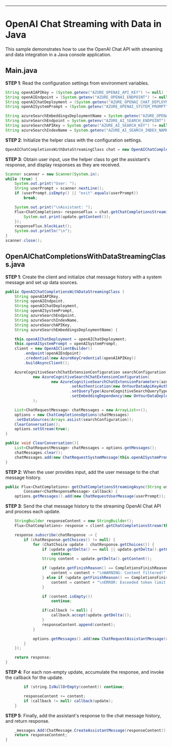 ---
# OpenAI Chat Streaming with Data in Java

This sample demonstrates how to use the OpenAI Chat API with streaming and data integration in a Java console application.

## Main.java

**STEP 1**: Read the configuration settings from environment variables.

``` java title="Main.java"
String openAIAPIKey = (System.getenv("AZURE_OPENAI_API_KEY") != null) ? System.getenv("AZURE_OPENAI_API_KEY") : "<insert your OpenAI API key here>";
String openAIEndpoint = (System.getenv("AZURE_OPENAI_ENDPOINT") != null) ? System.getenv("AZURE_OPENAI_ENDPOINT") : "<insert your OpenAI endpoint here>";
String openAIChatDeployment = (System.getenv("AZURE_OPENAI_CHAT_DEPLOYMENT") != null) ? System.getenv("AZURE_OPENAI_CHAT_DEPLOYMENT") : "<insert your OpenAI chat deployment name here>";
String openAISystemPrompt = (System.getenv("AZURE_OPENAI_SYSTEM_PROMPT") != null) ? System.getenv("AZURE_OPENAI_SYSTEM_PROMPT") : "You are a helpful AI assistant.";

String azureSearchEmbeddingsDeploymentName = System.getenv("AZURE_OPENAI_EMBEDDING_DEPLOYMENT") != null ? System.getenv("AZURE_OPENAI_EMBEDDING_DEPLOYMENT") : "<insert your OpenAI embeddings deployment name here>";
String azureSearchEndpoint = System.getenv("AZURE_AI_SEARCH_ENDPOINT") != null ? System.getenv("AZURE_AI_SEARCH_ENDPOINT") : "<insert your search endpoint here>";
String azureSearchAPIKey = System.getenv("AZURE_AI_SEARCH_KEY") != null ? System.getenv("AZURE_AI_SEARCH_KEY") : "<insert your search api key here>";
String azureSearchIndexName = System.getenv("AZURE_AI_SEARCH_INDEX_NAME") != null ? System.getenv("AZURE_AI_SEARCH_INDEX_NAME") : "<insert your search index name here>";
```

**STEP 2**: Initialize the helper class with the configuration settings.

``` java title="Main.java"
OpenAIChatCompletionsWithDataStreamingClass chat = new OpenAIChatCompletionsWithDataStreamingClass(openAIAPIKey, openAIEndpoint, openAIChatDeployment, openAISystemPrompt, azureSearchEndpoint, azureSearchIndexName, azureSearchAPIKey, azureSearchEmbeddingsDeploymentName);
```

**STEP 3**: Obtain user input, use the helper class to get the assistant's response, and display responses as they are received.

``` java title="Main.java"
Scanner scanner = new Scanner(System.in);
while (true) {
    System.out.print("User: ");
    String userPrompt = scanner.nextLine();
    if (userPrompt.isEmpty() || "exit".equals(userPrompt))
        break;

    System.out.print("\nAssistant: ");
    Flux<ChatCompletions> responseFlux = chat.getChatCompletionsStreamingAsync(userPrompt, update -> {
        System.out.print(update.getContent());
    });
    responseFlux.blockLast();
    System.out.println("\n");
}
scanner.close();
```

## OpenAIChatCompletionsWithDataStreamingClass.java

**STEP 1**: Create the client and initialize chat message history with a system message and set up data sources.

``` java title="OpenAIChatCompletionsWithDataStreamingClass.java"
public OpenAIChatCompletionsWithDataStreamingClass (
    String openAIAPIKey,
    String openAIEndpoint,
    String openAIChatDeployment,
    String openAISystemPrompt,
    String azureSearchEndpoint,
    String azureSearchIndexName,
    String azureSearchAPIKey,
    String azureSearchEmbeddingsDeploymentName) {

    this.openAIChatDeployment = openAIChatDeployment;
    this.openAISystemPrompt = openAISystemPrompt;
    client = new OpenAIClientBuilder()
        .endpoint(openAIEndpoint)
        .credential(new AzureKeyCredential(openAIAPIKey))
        .buildAsyncClient();

    AzureCognitiveSearchChatExtensionConfiguration searchConfiguration =
            new AzureCognitiveSearchChatExtensionConfiguration(
                    new AzureCognitiveSearchChatExtensionParameters(azureSearchEndpoint, azureSearchIndexName)
                            .setAuthentication(new OnYourDataApiKeyAuthenticationOptions(azureSearchAPIKey))
                            .setQueryType(AzureCognitiveSearchQueryType.VECTOR_SIMPLE_HYBRID)
                            .setEmbeddingDependency(new OnYourDataDeploymentNameVectorizationSource(azureSearchEmbeddingsDeploymentName))
            );

    List<ChatRequestMessage> chatMessages = new ArrayList<>();
    options = new ChatCompletionsOptions(chatMessages)
    .setDataSources(Arrays.asList(searchConfiguration));
    ClearConversation();
    options.setStream(true);
}

public void ClearConversation(){
    List<ChatRequestMessage> chatMessages = options.getMessages();
    chatMessages.clear();
    chatMessages.add(new ChatRequestSystemMessage(this.openAISystemPrompt));
}
```

**STEP 2**: When the user provides input, add the user message to the chat message history.

``` java title="OpenAIChatCompletionsWithDataStreamingClass.java"
public Flux<ChatCompletions> getChatCompletionsStreamingAsync(String userPrompt,
        Consumer<ChatResponseMessage> callback) {
    options.getMessages().add(new ChatRequestUserMessage(userPrompt));
```

**STEP 3**: Send the chat message history to the streaming OpenAI Chat API and process each update.

``` java title="OpenAIChatCompletionsWithDataStreamingClass.java"
    StringBuilder responseContent = new StringBuilder();
    Flux<ChatCompletions> response = client.getChatCompletionsStream(this.openAIChatDeployment, options);

    response.subscribe(chatResponse -> {
        if (chatResponse.getChoices() != null) {
            for (ChatChoice update : chatResponse.getChoices()) {
                if (update.getDelta() == null || update.getDelta().getContent() == null)
                    continue;
                String content = update.getDelta().getContent();

                if (update.getFinishReason() == CompletionsFinishReason.CONTENT_FILTERED) {
                    content = content + "\nWARNING: Content filtered!";
                } else if (update.getFinishReason() == CompletionsFinishReason.TOKEN_LIMIT_REACHED) {
                    content = content + "\nERROR: Exceeded token limit!";
                }

                if (content.isEmpty())
                    continue;

                if(callback != null) {
                    callback.accept(update.getDelta());
                }
                responseContent.append(content);
            }

            options.getMessages().add(new ChatRequestAssistantMessage(responseContent.toString()));
        }
    });

    return response;
}
```

**STEP 4**: For each non-empty update, accumulate the response, and invoke the callback for the update.

``` java title="OpenAIChatCompletionsWithDataStreamingClass.java"
        if (string.IsNullOrEmpty(content)) continue;

        responseContent += content;
        if (callback != null) callback(update);
    }
```

**STEP 5**: Finally, add the assistant's response to the chat message history, and return response.

``` java title="OpenAIChatCompletionsWithDataStreamingClass.java"
    _messages.Add(ChatMessage.CreateAssistantMessage(responseContent));
    return responseContent;
}
```